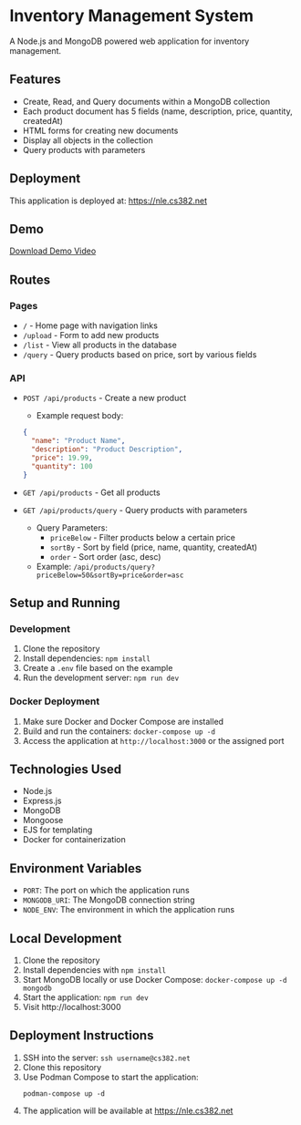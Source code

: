 # Inventory Management System

A Node.js and MongoDB powered web application for inventory management.

## Features

- Create, Read, and Query documents within a MongoDB collection
- Each product document has 5 fields (name, description, price, quantity, createdAt)
- HTML forms for creating new documents
- Display all objects in the collection
- Query products with parameters



## Deployment

This application is deployed at: https://nle.cs382.net

## Demo

[Download Demo Video](./demo.mov)

## Routes

### Pages

- `/` - Home page with navigation links
- `/upload` - Form to add new products
- `/list` - View all products in the database
- `/query` - Query products based on price, sort by various fields

### API

- `POST /api/products` - Create a new product
  - Example request body:
  ```json
  {
    "name": "Product Name",
    "description": "Product Description",
    "price": 19.99,
    "quantity": 100
  }
  ```

- `GET /api/products` - Get all products

- `GET /api/products/query` - Query products with parameters
  - Query Parameters:
    - `priceBelow` - Filter products below a certain price
    - `sortBy` - Sort by field (price, name, quantity, createdAt)
    - `order` - Sort order (asc, desc)
  - Example: `/api/products/query?priceBelow=50&sortBy=price&order=asc`


## Setup and Running

### Development

1. Clone the repository
2. Install dependencies: `npm install`
3. Create a `.env` file based on the example
4. Run the development server: `npm run dev`

### Docker Deployment

1. Make sure Docker and Docker Compose are installed
2. Build and run the containers: `docker-compose up -d`
3. Access the application at `http://localhost:3000` or the assigned port

## Technologies Used

- Node.js
- Express.js
- MongoDB
- Mongoose
- EJS for templating
- Docker for containerization

## Environment Variables

- `PORT`: The port on which the application runs
- `MONGODB_URI`: The MongoDB connection string
- `NODE_ENV`: The environment in which the application runs

## Local Development

1. Clone the repository
2. Install dependencies with `npm install`
3. Start MongoDB locally or use Docker Compose: `docker-compose up -d mongodb`
4. Start the application: `npm run dev`
5. Visit http://localhost:3000

## Deployment Instructions

1. SSH into the server: `ssh username@cs382.net`
2. Clone this repository
3. Use Podman Compose to start the application:
   ```
   podman-compose up -d
   ```
4. The application will be available at https://nle.cs382.net 